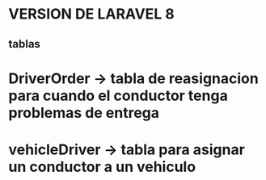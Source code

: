# VERSION DE LARAVEL 8


## tablas
# DriverOrder -> tabla de reasignacion para cuando el conductor tenga problemas de entrega
# vehicleDriver -> tabla para asignar un conductor a un vehiculo
